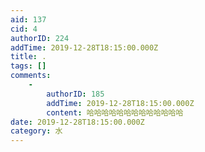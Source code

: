 ```yaml
---
aid: 137
cid: 4
authorID: 224
addTime: 2019-12-28T18:15:00.000Z
title: .
tags: []
comments:
    -
        authorID: 185
        addTime: 2019-12-28T18:15:00.000Z
        content: 哈哈哈哈哈哈哈哈哈哈哈哈哈
date: 2019-12-28T18:15:00.000Z
category: 水
---
```



